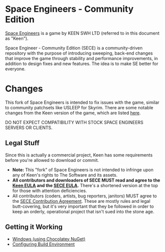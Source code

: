 # Space Engineers - Community Edition

[Space Engineers](http://www.spaceengineersgame.com/) is a game by KEEN SWH LTD (referred to in this document as "Keen").

Space Engineer - Community Edition (SECE) is a community-driven repository with the purpose of introducing sweeping, back-end
changes that improve the game through stability and performance improvements, in addition to design fixes and new features.
The idea is to make SE better for everyone.

# Changes

This fork of Space Engineers is intended to fix issues with the game, similar to community patchsets like USLEEP for Skyrim.  There are some notable changes from the Keen version of the game, which are listed [here](CHANGES.md).

DO NOT EXPECT COMPATIBILITY WITH STOCK SPACE ENGINEERS SERVERS OR CLIENTS.

## Legal Stuff

Since this is actually a commercial project, Keen has some requirements before you're allowed to download or commit.

* **Note:** This "fork" of Space Engineers is not intended to infringe upon any of Keen's rights to The Software and its assets.
* **All contributors and downloaders of SECE MUST read and agree to the [Keen EULA](docs/SE_EULA.md) and the [SECE EULA](docs/SECE_EULA.md).**  There's a shortened version at the top for those with attention deficiencies.
* All contributors (coders, artists, bug reporters, janitors) MUST agree to the [SECE Contribution Agreement](CONTRIBUTING.md).  These are mostly rules and legal butt-covering, but it's very important that they be followed in order to keep an orderly, operational project that isn't sued into the stone age.

## Getting it Working

* [Windows (using Chocolatey NuGet)](https://github.com/N3X15/SpaceEngineers-CE/wiki/Install-Windows-Choco)
* [Configuring Build Environment](https://github.com/N3X15/SpaceEngineers-CE/wiki/Configure-Build-Environment)
